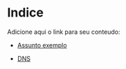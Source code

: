 

# Indice 

Adicione aqui o link para seu conteudo:


- [Assunto exemplo](./assunto.md)

- [DNS](./dns.md)
